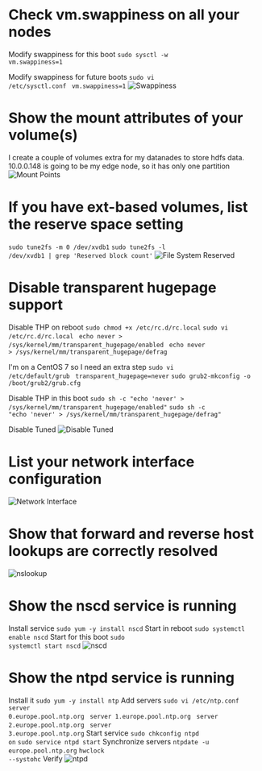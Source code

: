 # Check vm.swappiness on all your nodes
Modify swappiness for this boot
<code>sudo sysctl -w vm.swappiness=1</code>

Modify swappiness for future boots
<code>sudo vi /etc/sysctl.conf</code>
<code>  vm.swappiness=1</code>
![Swappiness](../png/swappiness.png)

# Show the mount attributes of your volume(s)
I create a couple of volumes extra for my datanades to store hdfs data.
10.0.0.148 is going to be my edge node, so it has only one partition
![Mount Points](../png/mount_points.png)

# If you have ext-based volumes, list the reserve space setting
<code>sudo tune2fs -m 0 /dev/xvdb1</code>
<code>sudo tune2fs -l /dev/xvdb1 | grep 'Reserved block count'</code>
![File System Reserved](../png/file_system_reserved.png)

# Disable transparent hugepage support
Disable THP on reboot
<code>sudo chmod +x /etc/rc.d/rc.local</code>
<code>sudo vi /etc/rc.d/rc.local</code>
<code>  echo never > /sys/kernel/mm/transparent_hugepage/enabled</code>
<code>  echo never > /sys/kernel/mm/transparent_hugepage/defrag</code>

I'm on a CentOS 7 so I need an extra step
<code>sudo vi /etc/default/grub</code>
<code>  transparent_hugepage=never</code>
<code>sudo grub2-mkconfig -o /boot/grub2/grub.cfg</code>

Disable THP in this boot
<code>sudo sh -c "echo 'never' > /sys/kernel/mm/transparent_hugepage/enabled"</code>
<code>sudo sh -c "echo 'never' > /sys/kernel/mm/transparent_hugepage/defrag" </code>

Disable Tuned
![Disable Tuned](../png/disable_tuned.png)

# List your network interface configuration
![Network Interface](../png/network_interface.png)

# Show that forward and reverse host lookups are correctly resolved
![nslookup](../png/nslookup.png)

# Show the nscd service is running
Install service
<code>sudo yum -y install nscd</code>
Start in reboot
<code>sudo systemctl enable nscd</code>
Start for this boot
<code>sudo systemctl start nscd</code>
![nscd](../png/nscd.png)

# Show the ntpd service is running
Install it
<code>sudo yum -y install ntp</code>
Add servers
<code>sudo vi /etc/ntp.conf</code>
<code>  server 0.europe.pool.ntp.org</code>
<code>  server 1.europe.pool.ntp.org</code>
<code>  server 2.europe.pool.ntp.org</code>
<code>  server 3.europe.pool.ntp.org</code>
Start service
<code>sudo chkconfig ntpd on</code>
<code>sudo service ntpd start</code>
Synchronize servers
<code>ntpdate -u europe.pool.ntp.org</code>
<code>hwclock --systohc</code>
Verify
![ntpd](../png/ntpd_servers.png)

